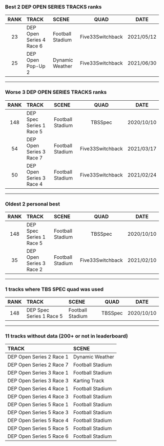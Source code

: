 ### Best 2 DEP OPEN SERIES TRACKS ranks
|RANK|TRACK|SCENE|QUAD|DATE|
|:---:|:---|:---|:---:|:---:|
|23|DEP Open Series 4 Race 6|Football Stadium|Five33Switchback|2021/05/12|
|25|DEP Open Pop-Up 2|Dynamic Weather|Five33Switchback|2021/06/30|
---
### Worse 3 DEP OPEN SERIES TRACKS ranks
|RANK|TRACK|SCENE|QUAD|DATE|
|:---:|:---|:---|:---:|:---:|
|148|DEP Spec Series 1 Race 5|Football Stadium|TBSSpec|2020/10/10|
|54|DEP Open Series 3 Race 7|Football Stadium|Five33Switchback|2021/03/17|
|50|DEP Open Series 3 Race 4|Football Stadium|Five33Switchback|2021/02/24|
---
### Oldest 2 personal best
|RANK|TRACK|SCENE|QUAD|DATE|
|:---:|:---|:---|:---:|:---:|
|148|DEP Spec Series 1 Race 5|Football Stadium|TBSSpec|2020/10/10|
|35|DEP Open Series 3 Race 2|Football Stadium|Five33Switchback|2021/02/10|
---
### 1 tracks where TBS SPEC quad was used
|RANK|TRACK|SCENE|QUAD|DATE|
|:---:|:---|:---|:---:|:---:|
|148|DEP Spec Series 1 Race 5|Football Stadium|TBSSpec|2020/10/10|
---
### 11 tracks without data (200+ or not in leaderboard)
|TRACK|SCENE|
|:---|:---|
|DEP Open Series 2 Race 1|Dynamic Weather|
|DEP Open Series 2 Race 7|Football Stadium|
|DEP Open Series 3 Race 1|Football Stadium|
|DEP Open Series 3 Race 3|Karting Track|
|DEP Open Series 4 Race 1|Football Stadium|
|DEP Open Series 4 Race 3|Football Stadium|
|DEP Open Series 5 Race 1|Football Stadium|
|DEP Open Series 5 Race 3|Football Stadium|
|DEP Open Series 5 Race 4|Football Stadium|
|DEP Open Series 5 Race 5|Football Stadium|
|DEP Open Series 5 Race 6|Football Stadium|
